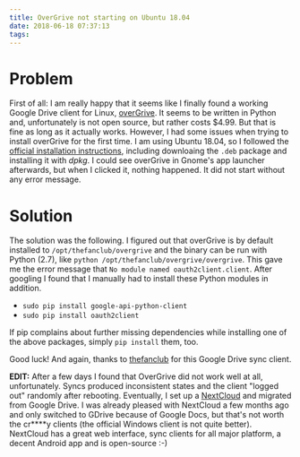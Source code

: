 ```yaml
---
title: OverGrive not starting on Ubuntu 18.04
date: 2018-06-18 07:37:13
tags:
---
```

# Problem
First of all: I am really happy that it seems like I finally found a working Google Drive client for Linux, [overGrive](https://www.thefanclub.co.za/overgrive). It seems to be written in Python and, unfortunately is not open source, but rather costs $4.99. But that is fine as long as it actually works.
However, I had some issues when trying to install overGrive for the first time. I am using Ubuntu 18.04, so I followed the [official installation instructions](https://www.thefanclub.co.za/overgrive/installation-instructions-ubuntu), including downloaing the `.deb` package and installing it with _dpkg_. I could see overGrive in Gnome's app launcher afterwards, but when I clicked it, nothing happened. It did not start without any error message.

# Solution
The solution was the following. I figured out that overGrive is by default installed to `/opt/thefanclub/overgrive` and the binary can be run with Python (2.7), like `python /opt/thefanclub/overgrive/overgrive`. This gave me the error message that `No module named oauth2client.client`. After googling I found that I manually had to install these Python modules in addition.

* `sudo pip install google-api-python-client`
* `sudo pip install oauth2client`

If pip complains about further missing dependencies while installing one of the above packages, simply `pip install` them, too.

Good luck! And again, thanks to [thefanclub](https://www.thefanclub.co.za/) for this Google Drive sync client.

**EDIT:** After a few days I found that OverGrive did not work well at all, unfortunately. Syncs produced inconsistent states and the client "logged out" randomly after rebooting. Eventually, I set up a [NextCloud](https://nextcloud.com/) and migrated from Google Drive. I was already pleased with NextCloud a few months ago and only switched to GDrive because of Google Docs, but that's not worth the cr****y clients (the official Windows client is not quite better). NextCloud has a great web interface, sync clients for all major platform, a decent Android app and is open-source :-)